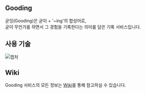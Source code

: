 ## Gooding
굳잉(Gooding)은 굳이 + '~ing'의 합성어로,    
굳이 무언가를 하면서 그 경험을 기록한다는 의미를 담은 기록 서비스입니다.

## 사용 기술
![캡처](https://github.com/dnd-side-project/dnd-9th-3-backend/assets/31242766/3b4d9432-0aef-4008-aff4-170cb7ee7923)

## Wiki
Gooding 서비스의 모든 정보는 [Wiki](https://github.com/dnd-side-project/dnd-9th-3-backend/wiki)를 통해 참고하실 수 있습니다.
